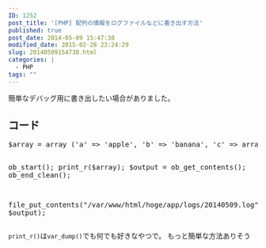 ```yaml
---
ID: 1252
post_title: '[PHP] 配列の情報をログファイルなどに書き出す方法'
published: true
post_date: 2014-05-09 15:47:38
modified_date: 2015-02-28 23:24:29
slug: 20140509154738.html
categories: |
  - PHP
tags: ""
---
```

簡単なデバッグ用に書き出したい場合がありました。
<!--more-->
<h2>コード</h2>
<pre class="prettyprint linenums lang-php">$array = array ('a' => 'apple', 'b' => 'banana', 'c' => array ('x', 'y', 'z'));

ob_start();
print_r($array);
$output = ob_get_contents();
ob_end_clean();
 
file_put_contents("/var/www/html/hoge/app/logs/20140509.log", $output); </pre>

<code>print_r()</code>は<code>var_dump()</code>でも何でも好きなやつで。
<span class="text-muted">もっと簡単な方法ありそう</span>